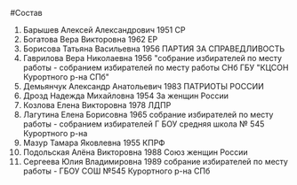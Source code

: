#Состав
1. Барышев Алексей Александрович 1951 СР
2. Богатова Вера Викторовна 1962 ЕР
3. Борисова Татьяна Васильевна 1956 ПАРТИЯ ЗА СПРАВЕДЛИВОСТЬ
4. Гаврилова Вера Николаевна 1956 \"собрание избирателей по месту работы - собранием избирателей по месту работы СНб ГБУ \"КЦСОН Курортного р-на СПб\"
5. Демьянчук Александр Анатольевич 1983 ПАТРИОТЫ РОССИИ
6. Дрозд Надежда Михайловна 1954 За женщин России
7. Козлова Елена Викторовна 1978 ЛДПР
8. Лагутина Елена Борисовна 1965 собрание избирателей по месту работы - собранием избирателей Г БОУ средняя школа № 545 Курортного р-на
9. Мазур Тамара Яковлевна 1955 КПРФ
10. Подольская Алёна Викторовна 1988 Союз женщин России
11. Сергеева Юлия Владимировна 1989 собрание избирателей по месту работы - ГБОУ СОШ №545 Курортного р-на СПб
